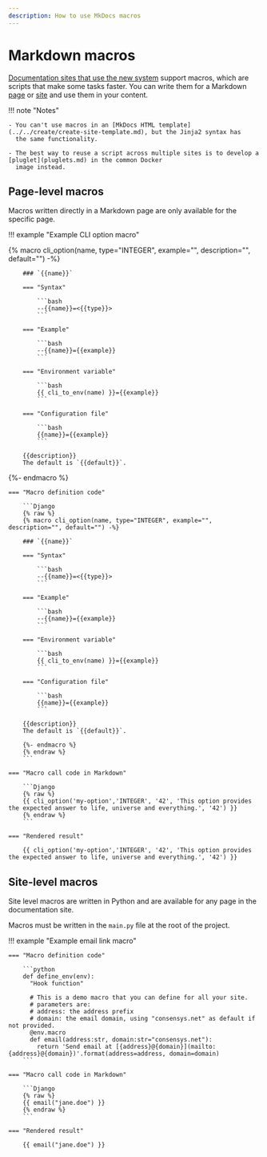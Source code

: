 ```yaml
---
description: How to use MkDocs macros
---
```


# Markdown macros

[Documentation sites that use the new system](../../overview/index.md#documentation-sites-that-use-the-new-system)
support macros, which are scripts that make some tasks faster.
You can write them for a Markdown [page](#page-level-macros) or [site](#site-level-macros) and use them in your content.

!!! note "Notes"

    - You can't use macros in an [MkDocs HTML template](../../create/create-site-template.md), but the Jinja2 syntax has
      the same functionality.

    - The best way to reuse a script across multiple sites is to develop a [pluglet](pluglets.md) in the common Docker
      image instead.

## Page-level macros

Macros written directly in a Markdown page are only available for the specific page.

!!! example "Example CLI option macro"

{% macro cli_option(name, type="INTEGER", example="", description="", default="") -%}

        ### `{{name}}`

        === "Syntax"

            ```bash
            --{{name}}=<{{type}}>
            ```

        === "Example"

            ```bash
            --{{name}}={{example}}
            ```

        === "Environment variable"

            ```bash
            {{ cli_to_env(name) }}={{example}}
            ```

        === "Configuration file"

            ```bash
            {{name}}={{example}}
            ```

        {{description}}
        The default is `{{default}}`.

{%- endmacro %}

    === "Macro definition code"

        ```Django
        {% raw %}
        {% macro cli_option(name, type="INTEGER", example="", description="", default="") -%}

        ### `{{name}}`

        === "Syntax"

            ```bash
            --{{name}}=<{{type}}>
            ```

        === "Example"

            ```bash
            --{{name}}={{example}}
            ```

        === "Environment variable"

            ```bash
            {{ cli_to_env(name) }}={{example}}
            ```

        === "Configuration file"

            ```bash
            {{name}}={{example}}
            ```

        {{description}}
        The default is `{{default}}`.

        {%- endmacro %}
        {% endraw %}
        ```

    === "Macro call code in Markdown"

        ```Django
        {% raw %}
        {{ cli_option('my-option','INTEGER', '42', 'This option provides the expected answer to life, universe and everything.', '42') }}
        {% endraw %}
        ```

    === "Rendered result"

        {{ cli_option('my-option','INTEGER', '42', 'This option provides the expected answer to life, universe and everything.', '42') }}

## Site-level macros

Site level macros are written in Python and are available for any page in the documentation site.

Macros must be written in the `main.py` file at the root of the project.

!!! example "Example email link macro"

    === "Macro definition code"

        ```python
        def define_env(env):
          "Hook function"

          # This is a demo macro that you can define for all your site.
          # parameters are:
          # address: the address prefix
          # domain: the email domain, using "consensys.net" as default if not provided.
          @env.macro
          def email(address:str, domain:str="consensys.net"):
            return 'Send email at [{address}@{domain}](mailto:{address}@{domain})'.format(address=address, domain=domain)
        ```

    === "Macro call code in Markdown"

        ```Django
        {% raw %}
        {{ email("jane.doe") }}
        {% endraw %}
        ```

    === "Rendered result"

        {{ email("jane.doe") }}

